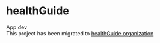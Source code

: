 # healthGuide
App dev
<br>
This project has been migrated to <a href="https://github.com/healthGuide">healthGuide organization</a>
